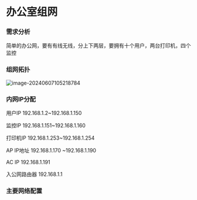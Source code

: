 # 办公室组网

### 需求分析

简单的办公网，要有有线无线，分上下两层，要拥有十个用户，两台打印机，四个监控

### 组网拓扑

![image-20240607105218784](C:\Users\xbl\AppData\Roaming\Typora\typora-user-images\image-20240607105218784.png)

### 内网IP分配

用户IP 192.168.1.2~192.168.1.150

监控IP 192.168.1.151~192.168.1.160

打印机IP 192.168.1.253~192.168.1.254

AP IP地址 192.168.1.170 ~192.168.1.190

AC IP 192.168.1.191

入公网路由器 192.168.1.1

### 主要网络配置